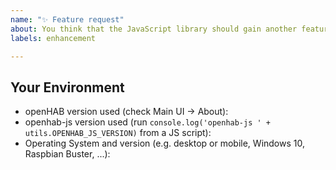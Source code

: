 ```yaml
---
name: "✨ Feature request"
about: You think that the JavaScript library should gain another feature
labels: enhancement

---
```


<!-- Provide a general summary of the feature request in the *Title* above -->
<!-- If the feature request is related to an add-on, please include its short name in -->
<!-- square brackets in the title - Example: "[astro] My feature request..." -->

<!-- Important: Please contact the openHAB community forum for questions or -->
<!-- for configuration and usage guidance: https://community.openhab.org -->

## Your Environment
<!-- Include as many relevant details about the environment you experienced the bug in -->
* openHAB version used (check Main UI -> About):
* openhab-js version used (run `console.log('openhab-js ' + utils.OPENHAB_JS_VERSION)` from a JS script):
* Operating System and version (e.g. desktop or mobile, Windows 10, Raspbian Buster, ...):
